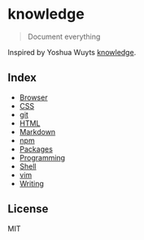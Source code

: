 # knowledge

> Document everything

Inspired by Yoshua Wuyts [knowledge](https://github.com/yoshuawuyts/knowledge).

## Index

* [Browser](browser.md)
* [CSS](css.md)
* [git](git.md)
* [HTML](html.md)
* [Markdown](markdown.md)
* [npm](npm.md)
* [Packages](packages.md)
* [Programming](programming.md)
* [Shell](shell.md)
* [vim](vim.md)
* [Writing](writing.md)

## License

MIT
